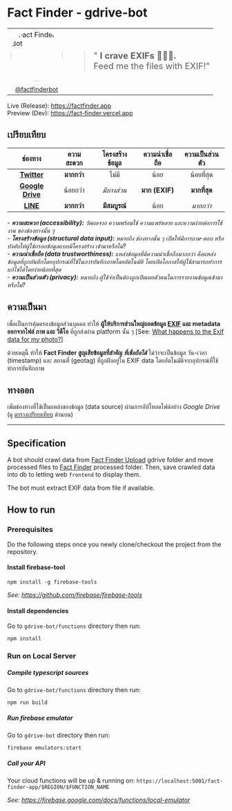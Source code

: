 # Fact Finder - gdrive-bot

<table cellspacing="0" cellpadding="0" border="0" cellborder="0" style="border: 0;">
<tr>
<td style="border: 0;" style="text-align: center;">
  <a href="https://twitter.com/factfinderbot" target="_blank">
    <img src="https://pbs.twimg.com/profile_images/1426894389704491009/Jwd8htLk_400x400.jpg" alt="Fact Finder Bot" style="border-radius: 50%; width: 120px;" width="120">
  </a>
  <div style="font-size: 14px; margin-top: 10px; text-align: center;">
    <a href="https://twitter.com/factfinderbot" target="_blank">@factfinderbot</a>
  </div>
</td>
<td style="border: 0;">
  <blockquote style="font-size: 20px;">
    " <strong> I crave EXIFs 🤖🤖🤖.</strong><br/>
      Feed me the files with EXIF!"
  </blockquote>
</td>
</tr>
</table>

Live (Release): https://factfinder.app \
Preview (Dev): https://fact-finder.vercel.app

## เปรียบเทียบ <a name="compare"></a>


| ช่องทาง | ความสะดวก | โครงสร้างข้อมูล | ความน่าเชื่อถือ | ความเป็นส่วนตัว |
| :---:  | :---:     | :---:        | :---:      | :---: |
| **[Twitter](../twitter-bot)** | **มากกว่า** | ไม่มี | น้อย | น้อยที่สุด
| **[Google Drive](./)** | น้อยกว่า | *มีบางส่วน* | **มาก (EXIF)** | **มากที่สุด**
| **[LINE](../line-bot)** | **มากกว่า** | **มีสมบูรณ์** | น้อย | *มากกว่า*

*- **ความสะดวก (accessibility):** วัดผลจาก ความพร้อมใช้ ความแพร่หลาย และความง่ายต่อการใช้งาน ของช่องทางนั้น ๆ* \
*- **โครงสร้างข้อมูล (structural data input):** หมายถึง ช่องทางนั้น ๆ เปิดให้มีการถาม-ตอบ หรือ บังคับให้ผู้ใช้กรอกข้อมูลแบบมีโครงสร้าง เข้ามาหรือไม่?* \
*- **ความน่าเชื่อถือ (data trustworthiness):** แหล่งข้อมูลที่มีความน่าเชื่อถือมากกว่า คือแหล่งข้อมูลที่ถูกบันทึกโดยอุปกรณ์ที่ใช้ในการบันทึกภาพโดยอัตโนมัติ โดยเปิดโอกาสให้ผู้ใช้สามารถทำการแก้ไขได้โดยง่ายน้อยที่สุด* \
*- **ความเป็นส่วนตัว (privacy):** หมายถึง ผู้ใช้จำเป็นต้องถูกเปิดเผยตัวตนในการรายงานข้อมูลเข้ามาหรือไม่?*

## ความเป็นมา

เพื่อเป็นการคุ้มครองข้อมูลส่วนบุคคล ทำให้ **ผู้ให้บริการส่วนใหญ่ถอดข้อมูล [EXIF](https://en.wikipedia.org/wiki/Exif) และ metadata ออกจากไฟล์ ภาพ และ วิดีโอ**  ที่ถูกส่งผ่าน platform นั้น ๆ [See: [What happens to the Exif data for my photo?](https://help.twitter.com/en/using-twitter/tweeting-gifs-and-pictures)]

ด้วยเหตุนี้ ทำให้ **Fact Finder สูญเสียข้อมูลที่สำคัญ *ที่เชื่อถือได้*** ไม่ว่าจะเป็นข้อมูล วัน-เวลา (timestamp) และ สถานที่ (geotag) ที่ถูกฝังอยู่ใน EXIF data โดยอัตโนมัติจากอุปกรณ์ที่ใช้ทำการบันทึกภาพ

## ทางออก

เพิ่มช่องทางที่ใช้เป็นแหล่งของข้อมูล (data source) ผ่านการอัปโหลดไฟล์อย่าง *Google Drive* (ดู [ตารางเปรียบเทียบ](#compare) ด้านบน)

---

## Specification

A bot should crawl data from [Fact Finder Upload](https://drive.google.com/drive/u/5/folders/10Tqb4HkVjUO6ruyE8qhbrH6pP8JqbGFl) gdrive folder and move processed files to [Fact Finder](https://drive.google.com/drive/u/5/folders/1KSrbCxb023YG6x353as4qcLZ5WlHZja0) processed folder. Then, save crawled data into db to letting web `frontend` to display them.

The bot must extract EXIF data from file if available.

## How to run

### Prerequisites

Do the following steps once you newly clone/checkout the project from the repository.

#### Install firebase-tool

```
npm install -g firebase-tools
```
*See: https://github.com/firebase/firebase-tools*

#### Install dependencies
Go to `gdrive-bot/functions` directory then run:
```
npm install
```

### Run on Local Server

##### Compile typescript sources
Go to `gdrive-bot/functions` directory then run:
```
npm run build
```

##### Run firebase emulator
Go to `gdrive-bot` directory then run:
```
firebase emulators:start
```

##### Call your API

Your cloud functions will be up & running on:
`https://localhost:5001/fact-finder-app/$REGION/$FUNCTION_NAME`

*See: https://firebase.google.com/docs/functions/local-emulator*
